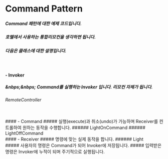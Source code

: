 # Command Pattern
##### Command 패턴에 대한 예제 코드입니다.
##### 호텔에서 사용하는 통합리모컨을 생각하면 됩니다.
##### 다음은 클래스에 대한 설명입니다.

<br>

#### - Invoker
##### &nbps;&nbps; Command를 실행하는 Invoker 입니다. 리모컨 자체가 됩니다.
###### RemoteController
<br>
#### - Command
##### 실행(execute)과 취소(undo)가 가능하며 Receiver를 컨트롤하여 원하는 동작을 수행합니다.
###### LightOnCommand
###### LightOffCommand
<br>
#### - Receiver
##### 명령에 맞는 실제 동작을 합니다.
###### Light
<br>
##### 사용자의 명령은 Command가 되어 Invoker에 저장됩니다.
##### 입력받은 명령은 Invoker에 누적이 되며 주기적으로 실행됩니다.
